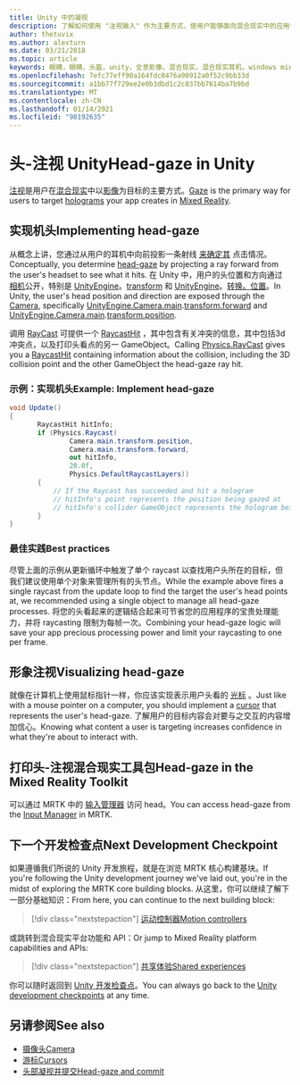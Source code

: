 ```yaml
---
title: Unity 中的凝视
description: 了解如何使用 "注视输入" 作为主要方式，使用户能够面向混合现实中的应用创建的全息影像。
author: thetuvix
ms.author: alexturn
ms.date: 03/21/2018
ms.topic: article
keywords: 眼睛，眼睛，头盔，unity，全息影像，混合现实，混合现实耳机，windows mixed reality 耳机，虚拟现实耳机，MRTK，混合现实工具包
ms.openlocfilehash: 7efc77eff90a164fdc0476a90912a0f52c9bb33d
ms.sourcegitcommit: a1bb77f729ee2e0b3dbd1c2c837bb7614ba7b9bd
ms.translationtype: MT
ms.contentlocale: zh-CN
ms.lasthandoff: 01/14/2021
ms.locfileid: "98192635"
---
```

# <a name="head-gaze-in-unity"></a><span data-ttu-id="2a8a6-104">头-注视 Unity</span><span class="sxs-lookup"><span data-stu-id="2a8a6-104">Head-gaze in Unity</span></span>

<span data-ttu-id="2a8a6-105">[注视](../../design/gaze-and-commit.md)是用户在[混合现实](../../discover/mixed-reality.md)中以[影像](../../discover/hologram.md)为目标的主要方式。</span><span class="sxs-lookup"><span data-stu-id="2a8a6-105">[Gaze](../../design/gaze-and-commit.md) is the primary way for users to target [holograms](../../discover/hologram.md) your app creates in [Mixed Reality](../../discover/mixed-reality.md).</span></span>

## <a name="implementing-head-gaze"></a><span data-ttu-id="2a8a6-106">实现机头</span><span class="sxs-lookup"><span data-stu-id="2a8a6-106">Implementing head-gaze</span></span>

<span data-ttu-id="2a8a6-107">从概念上讲，您通过从用户的耳机中向前投影一条射线 [来确定其](../../design/gaze-and-commit.md) 点击情况。</span><span class="sxs-lookup"><span data-stu-id="2a8a6-107">Conceptually, you determine [head-gaze](../../design/gaze-and-commit.md) by projecting a ray forward from the user's headset to see what it hits.</span></span> <span data-ttu-id="2a8a6-108">在 Unity 中，用户的头位置和方向通过 [相机](camera-in-unity.md)公开，特别是 [UnityEngine](https://docs.unity3d.com/ScriptReference/Camera-main.html)。[transform](https://docs.unity3d.com/ScriptReference/Transform-forward.html) 和 [UnityEngine](https://docs.unity3d.com/ScriptReference/Camera-main.html)。[转换。位置](https://docs.unity3d.com/ScriptReference/Transform-position.html)。</span><span class="sxs-lookup"><span data-stu-id="2a8a6-108">In Unity, the user's head position and direction are exposed through the [Camera](camera-in-unity.md), specifically [UnityEngine.Camera.main](https://docs.unity3d.com/ScriptReference/Camera-main.html).[transform.forward](https://docs.unity3d.com/ScriptReference/Transform-forward.html) and [UnityEngine.Camera.main](https://docs.unity3d.com/ScriptReference/Camera-main.html).[transform.position](https://docs.unity3d.com/ScriptReference/Transform-position.html).</span></span>

<span data-ttu-id="2a8a6-109">调用 [RayCast](https://docs.unity3d.com/ScriptReference/Physics.Raycast.html) 可提供一个 [RaycastHit](https://docs.unity3d.com/ScriptReference/RaycastHit.html) ，其中包含有关冲突的信息，其中包括3d 冲突点，以及打印头看点的另一 GameObject。</span><span class="sxs-lookup"><span data-stu-id="2a8a6-109">Calling [Physics.RayCast](https://docs.unity3d.com/ScriptReference/Physics.Raycast.html) gives you a [RaycastHit](https://docs.unity3d.com/ScriptReference/RaycastHit.html) containing information about the collision, including the 3D collision point and the other GameObject the head-gaze ray hit.</span></span>

### <a name="example-implement-head-gaze"></a><span data-ttu-id="2a8a6-110">示例：实现机头</span><span class="sxs-lookup"><span data-stu-id="2a8a6-110">Example: Implement head-gaze</span></span>

```cs
void Update()
{
       RaycastHit hitInfo;
       if (Physics.Raycast(
               Camera.main.transform.position,
               Camera.main.transform.forward,
               out hitInfo,
               20.0f,
               Physics.DefaultRaycastLayers))
       {
           // If the Raycast has succeeded and hit a hologram
           // hitInfo's point represents the position being gazed at
           // hitInfo's collider GameObject represents the hologram being gazed at
       }
}
```

### <a name="best-practices"></a><span data-ttu-id="2a8a6-111">最佳实践</span><span class="sxs-lookup"><span data-stu-id="2a8a6-111">Best practices</span></span>

<span data-ttu-id="2a8a6-112">尽管上面的示例从更新循环中触发了单个 raycast 以查找用户头所在的目标，但我们建议使用单个对象来管理所有的头节点。</span><span class="sxs-lookup"><span data-stu-id="2a8a6-112">While the example above fires a single raycast from the update loop to find the target the user's head points at, we recommended using a single object to manage all head-gaze processes.</span></span> <span data-ttu-id="2a8a6-113">将您的头看起来的逻辑结合起来可节省您的应用程序的宝贵处理能力，并将 raycasting 限制为每帧一次。</span><span class="sxs-lookup"><span data-stu-id="2a8a6-113">Combining your head-gaze logic will save your app precious processing power and limit your raycasting to one per frame.</span></span>

## <a name="visualizing-head-gaze"></a><span data-ttu-id="2a8a6-114">形象注视</span><span class="sxs-lookup"><span data-stu-id="2a8a6-114">Visualizing head-gaze</span></span>

<span data-ttu-id="2a8a6-115">就像在计算机上使用鼠标指针一样，你应该实现表示用户头看的 [光标](../../design/cursors.md) 。</span><span class="sxs-lookup"><span data-stu-id="2a8a6-115">Just like with a mouse pointer on a computer, you should implement a [cursor](../../design/cursors.md) that represents the user's head-gaze.</span></span> <span data-ttu-id="2a8a6-116">了解用户的目标内容会对要与之交互的内容增加信心。</span><span class="sxs-lookup"><span data-stu-id="2a8a6-116">Knowing what content a user is targeting increases confidence in what they're about to interact with.</span></span>

## <a name="head-gaze-in-the-mixed-reality-toolkit"></a><span data-ttu-id="2a8a6-117">打印头-注视混合现实工具包</span><span class="sxs-lookup"><span data-stu-id="2a8a6-117">Head-gaze in the Mixed Reality Toolkit</span></span> 
<span data-ttu-id="2a8a6-118">可以通过 MRTK 中的 [输入管理器](https://microsoft.github.io/MixedRealityToolkit-Unity/Documentation/Input/Overview.html) 访问 head。</span><span class="sxs-lookup"><span data-stu-id="2a8a6-118">You can access head-gaze from the [Input Manager](https://microsoft.github.io/MixedRealityToolkit-Unity/Documentation/Input/Overview.html) in MRTK.</span></span>

## <a name="next-development-checkpoint"></a><span data-ttu-id="2a8a6-119">下一个开发检查点</span><span class="sxs-lookup"><span data-stu-id="2a8a6-119">Next Development Checkpoint</span></span>

<span data-ttu-id="2a8a6-120">如果遵循我们所说的 Unity 开发旅程，就是在浏览 MRTK 核心构建基块。</span><span class="sxs-lookup"><span data-stu-id="2a8a6-120">If you're following the Unity development journey we've laid out, you're in the midst of exploring the MRTK core building blocks.</span></span> <span data-ttu-id="2a8a6-121">从这里，你可以继续了解下一部分基础知识：</span><span class="sxs-lookup"><span data-stu-id="2a8a6-121">From here, you can continue to the next building block:</span></span>

> [!div class="nextstepaction"]
> [<span data-ttu-id="2a8a6-122">运动控制器</span><span class="sxs-lookup"><span data-stu-id="2a8a6-122">Motion controllers</span></span>](motion-controllers-in-unity.md)

<span data-ttu-id="2a8a6-123">或跳转到混合现实平台功能和 API：</span><span class="sxs-lookup"><span data-stu-id="2a8a6-123">Or jump to Mixed Reality platform capabilities and APIs:</span></span>

> [!div class="nextstepaction"]
> [<span data-ttu-id="2a8a6-124">共享体验</span><span class="sxs-lookup"><span data-stu-id="2a8a6-124">Shared experiences</span></span>](shared-experiences-in-unity.md)

<span data-ttu-id="2a8a6-125">你可以随时返回到 [Unity 开发检查点](unity-development-overview.md#2-core-building-blocks)。</span><span class="sxs-lookup"><span data-stu-id="2a8a6-125">You can always go back to the [Unity development checkpoints](unity-development-overview.md#2-core-building-blocks) at any time.</span></span>

## <a name="see-also"></a><span data-ttu-id="2a8a6-126">另请参阅</span><span class="sxs-lookup"><span data-stu-id="2a8a6-126">See also</span></span>
* [<span data-ttu-id="2a8a6-127">摄像头</span><span class="sxs-lookup"><span data-stu-id="2a8a6-127">Camera</span></span>](camera-in-unity.md)
* [<span data-ttu-id="2a8a6-128">游标</span><span class="sxs-lookup"><span data-stu-id="2a8a6-128">Cursors</span></span>](../../design/cursors.md)
* [<span data-ttu-id="2a8a6-129">头部凝视并提交</span><span class="sxs-lookup"><span data-stu-id="2a8a6-129">Head-gaze and commit</span></span>](../../design/gaze-and-commit.md)

